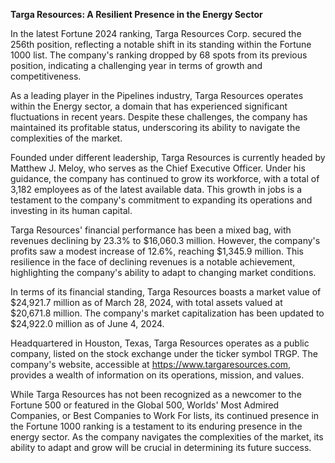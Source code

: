 **Targa Resources: A Resilient Presence in the Energy Sector**

In the latest Fortune 2024 ranking, Targa Resources Corp. secured the 256th position, reflecting a notable shift in its standing within the Fortune 1000 list. The company's ranking dropped by 68 spots from its previous position, indicating a challenging year in terms of growth and competitiveness.

As a leading player in the Pipelines industry, Targa Resources operates within the Energy sector, a domain that has experienced significant fluctuations in recent years. Despite these challenges, the company has maintained its profitable status, underscoring its ability to navigate the complexities of the market.

Founded under different leadership, Targa Resources is currently headed by Matthew J. Meloy, who serves as the Chief Executive Officer. Under his guidance, the company has continued to grow its workforce, with a total of 3,182 employees as of the latest available data. This growth in jobs is a testament to the company's commitment to expanding its operations and investing in its human capital.

Targa Resources' financial performance has been a mixed bag, with revenues declining by 23.3% to $16,060.3 million. However, the company's profits saw a modest increase of 12.6%, reaching $1,345.9 million. This resilience in the face of declining revenues is a notable achievement, highlighting the company's ability to adapt to changing market conditions.

In terms of its financial standing, Targa Resources boasts a market value of $24,921.7 million as of March 28, 2024, with total assets valued at $20,671.8 million. The company's market capitalization has been updated to $24,922.0 million as of June 4, 2024.

Headquartered in Houston, Texas, Targa Resources operates as a public company, listed on the stock exchange under the ticker symbol TRGP. The company's website, accessible at https://www.targaresources.com, provides a wealth of information on its operations, mission, and values.

While Targa Resources has not been recognized as a newcomer to the Fortune 500 or featured in the Global 500, Worlds' Most Admired Companies, or Best Companies to Work For lists, its continued presence in the Fortune 1000 ranking is a testament to its enduring presence in the energy sector. As the company navigates the complexities of the market, its ability to adapt and grow will be crucial in determining its future success.